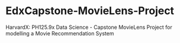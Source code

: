 # EdxCapstone-MovieLens-Project
HarvardX: PH125.9x Data Science - Capstone MovieLens Project for modelling a Movie Recommendation System
